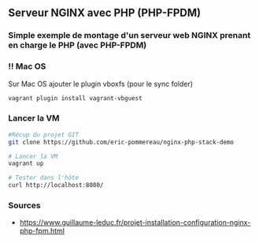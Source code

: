 ## Serveur NGINX avec PHP (PHP-FPDM)

### Simple exemple de montage d'un serveur web NGINX prenant en charge le PHP (avec PHP-FPDM)

### !! Mac OS
Sur Mac OS ajouter le plugin vboxfs (pour le sync folder) 
```sh
vagrant plugin install vagrant-vbguest
```

### Lancer la VM
```sh
#Récup du projet GIT
git clone https://github.com/eric-pommereau/nginx-php-stack-demo

# Lancer la VM
vagrant up

# Tester dans l'hôte
curl http://localhost:8080/
```

### Sources

- https://www.guillaume-leduc.fr/projet-installation-configuration-nginx-php-fpm.html
